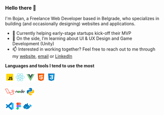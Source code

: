 ### Hello there 👋

I'm Bojan, a Freelance Web Developer based in Belgrade, who specializes in building (and occasionally designing) websites and applications.

- 🔭 Currently helping early-stage startups kick-off their MVP
- 🌱 On the side, I’m learning about UI & UX Design and Game Development (Unity)
- 📫 Interested in working together? Feel free to reach out to me through my [website](https://bojangabric.com), [email](mailto:bojan@bojangabric.com) or [LinkedIn](https://www.linkedin.com/in/bojangabric)

**Languages and tools I tend to use the most**

<p float="left">
<img height="30" src="https://github.com/bojangabric/bojangabric/raw/master/images/javascript.png">
<img height="30" src="https://github.com/bojangabric/bojangabric/raw/master/images/react.png">
<img height="30" src="https://github.com/bojangabric/bojangabric/raw/master/images/vue.png">
<img height="30" src="https://github.com/bojangabric/bojangabric/raw/master/images/html.png">
<img height="30" src="https://github.com/bojangabric/bojangabric/raw/master/images/css.png">
</p>

<p float="left">
<img height="30" src="https://github.com/bojangabric/bojangabric/raw/master/images/laravel.png">
<img height="30" src="https://github.com/bojangabric/bojangabric/raw/master/images/nodejs.png">
<img height="30" src="https://github.com/bojangabric/bojangabric/raw/master/images/python.png">
</p>

<p float="left">
<img height="30" src="https://github.com/bojangabric/bojangabric/raw/master/images/vscode.png">
<img height="30" src="https://github.com/bojangabric/bojangabric/raw/master/images/figma.png">
<img height="30" src="https://github.com/bojangabric/bojangabric/raw/master/images/docker.png">
</p>
